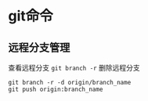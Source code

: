 # git命令
## 远程分支管理
查看远程分支
```git branch -r```
删除远程分支
```
git branch -r -d origin/branch_name
git push origin:branch_name
```

